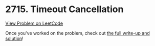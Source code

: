 # 2715. Timeout Cancellation

[View Problem on LeetCode](https://leetcode.com/problems/timeout-cancellation/)

Once you've worked on the problem, check out [the full write-up and solution](solution.md)!

